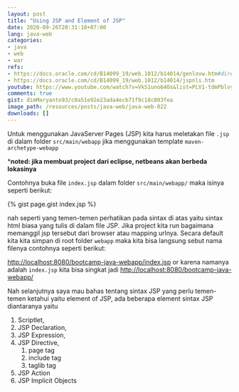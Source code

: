 ```yaml
---
layout: post
title: "Using JSP and Element of JSP"
date: 2020-09-26T20:31:18+07:00
lang: java-web
categories:
- java
- web
- war
refs: 
- https://docs.oracle.com/cd/B14099_19/web.1012/b14014/genlovw.htm#directives
- https://docs.oracle.com/cd/B14099_19/web.1012/b14014/jspnls.htm
youtube: https://www.youtube.com/watch?v=VkS1uno64Os&list=PLV1-tdmPblvyaCTcYR9u7k4G24uVDZT0v&index=21
comments: true
gist: dimMaryanto93/c0a51e92e23ada4ecb71f9c18c803fea
image_path: /resources/posts/java-web/java-web-022
downloads: []
---
```


Untuk menggunakan JavaServer Pages (JSP) kita harus meletakan file `.jsp` di dalam folder `src/main/webapp` jika menggunakan template `maven-archetype-webapp`

***noted: jika membuat project dari eclipse, netbeans akan berbeda lokasinya**

Contohnya buka file `index.jsp` dalam folder `src/main/webapp/` maka isinya seperti berikut:

{% gist page.gist index.jsp %}

nah seperti yang temen-temen perhatikan pada sintax di atas yaitu sintax html biasa yang tulis di dalam file JSP. Jika project kita run bagaimana memanggil jsp tersebut dari browser atau mapping urlnya. Secara default kita kita simpan di root folder `webapp` maka kita bisa langsung sebut nama filenya contohnya seperti berikut:

[http://localhost:8080/bootcamp-java-webapp/index.jsp](http://localhost:8080/bootcamp-java-webapp/index.jsp) or karena namanya adalah `index.jsp` kita bisa singkat jadi [http://localhost:8080/bootcamp-java-webapp/](http://localhost:8080/bootcamp-java-webapp/)

Nah selanjutnya saya mau bahas tentang sintax JSP yang perlu temen-temen ketahui yaitu element of JSP, ada beberapa element sintax JSP diantaranya yaitu

1. Scriptlet, 
2. JSP Declaration, 
3. JSP Expression, 
4. JSP Directive, 
    1. page tag
    2. include tag
    3. taglib tag
5. JSP Action
6. JSP Implicit Objects